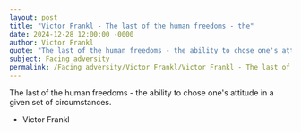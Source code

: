 ```yaml
---
layout: post
title: "Victor Frankl - The last of the human freedoms - the"
date: 2024-12-28 12:00:00 -0000
author: Victor Frankl
quote: "The last of the human freedoms - the ability to chose one's attitude in a given set of circumstances."
subject: Facing adversity
permalink: /Facing adversity/Victor Frankl/Victor Frankl - The last of the human freedoms - the
---
```


The last of the human freedoms - the ability to chose one's attitude in a given set of circumstances.

- Victor Frankl
